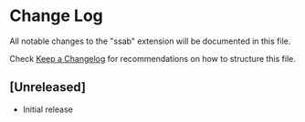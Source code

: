 # Change Log

All notable changes to the "ssab" extension will be documented in this file.

Check [Keep a Changelog](http://keepachangelog.com/) for recommendations on how to structure this file.

## [Unreleased]

- Initial release